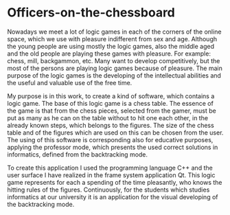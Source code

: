 # Officers-on-the-chessboard

Nowadays we meet a lot of logic games in each of the corners of the online space, which we use with pleasure indifferent from sex and age. Although the young people are using mostly the logic games, also the middle aged and the old people are playing these games with pleasure. For example: chess, mill, backgammon, etc. Many want to develop competitively, but the most of the persons are playing logic games because of pleasure. The main purpose of the logic games is the developing of the intellectual abilities and the useful and valuable use of the free time. 

My purpose is in this work, to create a kind of software, which contains a logic game. The base of this logic game is a chess table. The essence of the game is that from the chess pieces, selected from the gamer, must be put as many as he can on the table without to hit one each other, in the already known steps, which belongs to the figures. The size of the chess table and of the figures which are used on this can be chosen from the user. The using of this software is corresponding also for educative purposes, applying the professor mode, which presents the used correct solutions in informatics, defined from the backtracking mode. 

To create this application I used the programming language C++ and the user surface I have realized in the frame system application Qt. This logic game represents for each a spending of the time pleasantly, who knows the hitting rules of the figures. Continuously, for the students which studies informatics at our university it is an application for the visual developing of the backtracking mode.       
